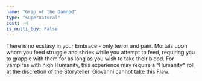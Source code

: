 ```yaml
---
name: "Grip of the Damned"
type: "Supernatural"
cost: -4
is_multi_buy: False
---
```


There is no ecstasy in your Embrace - only terror and pain. Mortals upon whom you feed struggle and shriek while you attempt to feed, requiring you to grapple with them for as long as you wish to take their blood. For vampires with high Humanity, this experience may require a ^Humanity^ roll, at the discretion of the Storyteller. Giovanni cannot take this Flaw.